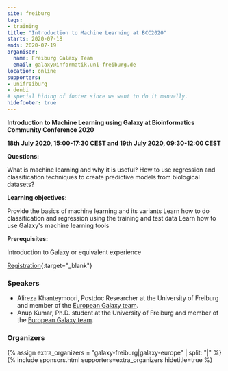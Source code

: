 ```yaml
---
site: freiburg
tags:
- training
title: "Introduction to Machine Learning at BCC2020"
starts: 2020-07-18
ends: 2020-07-19
organiser:
  name: Freiburg Galaxy Team
  email: galaxy@informatik.uni-freiburg.de
location: online
supporters:
- unifreiburg
- denbi
# special hiding of footer since we want to do it manually.
hidefooter: true
---
```



**Introduction to Machine Learning using Galaxy at Bioinformatics Community Conference 2020**

**18th July 2020, 15:00-17:30 CEST and 19th July 2020, 09:30-12:00 CEST** 

**Questions:**

What is machine learning and why it is useful?
How to use regression and classification techniques to create predictive models from biological datasets?

**Learning objectives:**

Provide the basics of machine learning and its variants
Learn how to do classification and regression using the training and test data
Learn how to use Galaxy's machine learning tools

**Prerequisites:**

Introduction to Galaxy or equivalent experience

[Registration](https://bcc2020.github.io){:target="_blank"}

### Speakers

* Alireza Khanteymoori, Postdoc Researcher at the University of Freiburg and member of the [European Galaxy team](https://usegalaxy-eu.github.io/freiburg/people).
* Anup Kumar, Ph.D. student at the University of Freiburg and member of the [European Galaxy team](https://usegalaxy-eu.github.io/freiburg/people).

### Organizers

{% assign extra_organizers =  "galaxy-freiburg|galaxy-europe" | split: "|"  %}
{% include sponsors.html supporters=extra_organizers hidetitle=true %}
